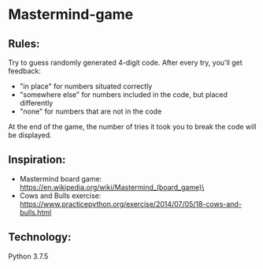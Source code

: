 # Mastermind-game

## Rules:

Try to guess randomly generated 4-digit code. After every try, you'll get feedback:

* "in place" for numbers situated correctly 
* "somewhere else" for numbers included in the code, but placed differently
* "none" for numbers that are not in the code

At the end of the game, the number of tries it took you to break the code will be displayed.

## Inspiration:

* Mastermind board game: https://en.wikipedia.org/wiki/Mastermind_(board_game)\
* Cows and Bulls exercise: https://www.practicepython.org/exercise/2014/07/05/18-cows-and-bulls.html

## Technology:

Python 3.7.5

